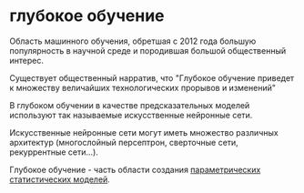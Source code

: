 # глубокое обучение
Область машинного обучения, обретшая с 2012 года большую популярность в научной среде и породившая большой общественный интерес.

Существует общественный нарратив, что "Глубокое обучение приведет к множеству величайших технологических прорывов и изменений"

В глубоком обучении в качестве предсказательных моделей используют так называемые искусственные нейронные сети.

Искусственные нейронные сети могут иметь множество различных архитектур (многослойный персептрон, сверточные сети, рекуррентные сети…).

Глубокое обучение - часть области создания [параметрических статистических моделей](%D1%81%D1%82%D0%B0%D1%82%D0%B8%D1%81%D1%82%D0%B8%D0%BA%D0%B0).